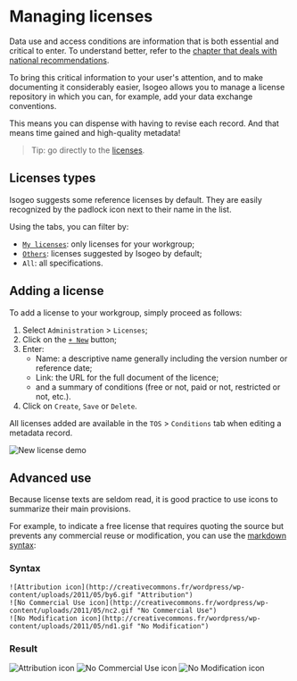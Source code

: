# Managing licenses

Data use and access conditions are information that is both essential and critical to enter. To understand better, refer to the [chapter that deals with national recommendations](http://georezo.net/wiki/main/donnees/inspire/aide_a_la_saisie_des_metadonnees_inspire#contraintes_en_matiere_d_acces_et_d_utilisation).

To bring this critical information to your user's attention, and to make documenting it considerably easier, Isogeo allows you to manage a license repository in which you can, for example, add your data exchange conventions.

This means you can dispense with having to revise each record. And that means time gained and high-quality metadata!

> Tip: go directly to the [licenses](https://app.isogeo.com/admin/licenses).

## Licenses types

Isogeo suggests some reference licenses by default. They are easily recognized by the padlock icon next to their name in the list.

Using the tabs, you can filter by:
* [`My licenses`](https://app.isogeo.com/admin/licenses/owned): only licenses for your workgroup;
* [`Others`](https://app.isogeo.com/admin/licenses/shared): licenses suggested by Isogeo by default;
* `All`: all specifications.

## Adding a license

To add a license to your workgroup, simply proceed as follows:

1.	Select `Administration` > `Licenses`;
2.	Click on the [`+ New`](https://app.isogeo.com/admin/licenses/new) button;
3.	Enter:
    * Name: a descriptive name generally including the version number or reference date;
    * Link: the URL for the full document of the licence;
    * and a summary of conditions (free or not, paid or not, restricted or not, etc.).
4.	Click on `Create`, `Save` or `Delete`.

All licenses added are available in the `TOS` > `Conditions` tab when editing a metadata record.

![New license demo](/images/adm_licenses_add.gif "Adding a new license")

## Advanced use

Because license texts are seldom read, it is good practice to use icons to summarize their main provisions.

For example, to indicate a free license that requires quoting the source but prevents any commercial reuse or modification, you can use the [markdown syntax](/en/features/documentation/syntax_markdown.html):

### Syntax

```no-highlight
![Attribution icon](http://creativecommons.fr/wordpress/wp-content/uploads/2011/05/by6.gif "Attribution")
![No Commercial Use icon](http://creativecommons.fr/wordpress/wp-content/uploads/2011/05/nc2.gif "No Commercial Use")
![No Modification icon](http://creativecommons.fr/wordpress/wp-content/uploads/2011/05/nd1.gif "No Modification")
```

### Result

![Attribution icon](http://creativecommons.fr/wordpress/wp-content/uploads/2011/05/by6.gif "Attribution")
![No Commercial Use icon](http://creativecommons.fr/wordpress/wp-content/uploads/2011/05/nc2.gif "No Commercial Use")
![No Modification icon](http://creativecommons.fr/wordpress/wp-content/uploads/2011/05/nd1.gif "No Modification")
